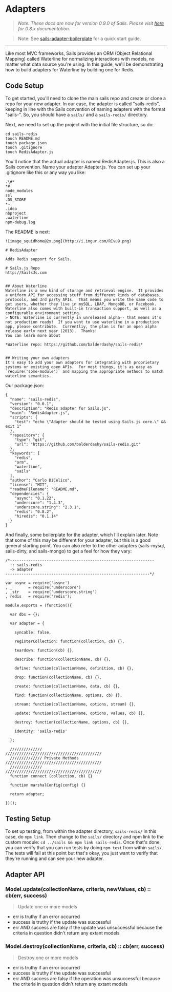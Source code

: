 # Adapters
> _Note: These docs are now for version 0.9.0 of Sails.  Please visit [here](http://08x.sailsjs.org) for 0.8.x documentation._

> Note: See [sails-adapter-boilerplate](https://github.com/balderdashy/sails-adapter-boilerplate) for a quick start guide.

-----

Like most MVC frameworks, Sails provides an ORM (Object Relational Mapping) called Waterline for normalizing
interactions with models, no matter what data source you're using. In this guide, we'll be demonstrating how to build adapters for Waterline by building one for Redis.

## Code Setup
To get started, you'll need to clone the main sails repo and create or clone a repo for your new adapter. In our case, the adapter is called "sails-redis", keeping in line with the Sails convention of naming adapters with the format "sails-<db name>". So, you should have a `sails/` and a `sails-redis/` directory.

Next, we need to set up the project with the initial file structure, so do:

```
cd sails-redis
touch README.md
touch package.json
touch .gitignore
touch RedisAdapter.js
```

You'll notice that the actual adapter is named RedisAdapter.js. This is also a Sails convention. Name your adapter <DBname>Adapter.js. You can set up your .gitignore like this or any way you like:

```
.\#*
*#
node_modules
ssl
.DS_STORE
*~
.idea
nbproject
.waterline
npm-debug.log
```

The README is next:

```
![image_squidhome@2x.png](http://i.imgur.com/RIvu9.png) 

# RedisAdapter

Adds Redis support for Sails.

# Sails.js Repo
http://SailsJs.com


## About Waterline
Waterline is a new kind of storage and retrieval engine.  It provides a uniform API for accessing stuff from different kinds of databases, protocols, and 3rd party APIs.  That means you write the same code to get users, whether they live in mySQL, LDAP, MongoDB, or Facebook.
Waterline also comes with built-in transaction support, as well as a configurable environment setting. 
> NOTE: Waterline is currently in unreleased alpha-- that means it's not production ready!  If you want to use waterline in a production app, please contribute.  Currentliy, the plan is for an open alpha release early next year (2013).  Thanks!
You can learn more about

*Waterline repo: https://github.com/balderdashy/sails-redis*


## Writing your own adapters
It's easy to add your own adapters for integrating with proprietary systems or existing open APIs.  For most things, it's as easy as `require('some-module')` and mapping the appropriate methods to match waterline semantics.
```

Our package.json:

```
{
  "name": "sails-redis",
  "version": "0.0.1",
  "description": "Redis adapter for Sails.js",
  "main": "RedisAdapter.js",
  "scripts": {
    "test": "echo \"Adapter should be tested using Sails.js core.\" && exit 1"
  },
  "repository": {
    "type": "git",
    "url": "https://github.com/balderdashy/sails-redis.git"
  },
  "keywords": [
    "redis",
    "orm",
    "waterline",
    "sails"
  ],
  "author": "Carlo DiCelico",
  "license": "MIT",
  "readmeFilename": "README.md",
  "dependencies": {
    "async": "0.1.22",
    "underscore": "1.4.3",
    "underscore.string": "2.3.1",
    "redis": "0.8.2",
    "hiredis": "0.1.14"
  }
}
```

And finally, some boilerplate for the adapter, which I'll explain later. Note that some of this may be different for your adapter, but this is a good general starting point. You can also refer to the other adapters (sails-mysql, sails-dirty, and sails-mongo) to get a feel for how they vary:

```
/*---------------------------------------------------------------
  :: sails-redis
  -> adapter
---------------------------------------------------------------*/

var async = require('async')
, _       = require('underscore')
, _str    = require('underscore.string')
, redis   = require('redis');

module.exports = (function(){

  var dbs = {};

  var adapter = {

    syncable: false,

    registerCollection: function(collection, cb) {},

    teardown: function(cb) {},

    describe: function(collectionName, cb) {},

    define: function(collectionName, definition, cb) {},

    drop: function(collectionName, cb) {},

    create: function(collectionName, data, cb) {},

    find: function(collectionName, options, cb) {},

    stream: function(collectionName, options, stream) {},

    update: function(collectionName, options, values, cb) {},

    destroy: function(collectionName, options, cb) {},

    identity: 'sails-redis'

  };

  //////////////                 //////////////////////////////////////////
  ////////////// Private Methods //////////////////////////////////////////
  //////////////                 //////////////////////////////////////////
  function connect (collection, cb) {}

  function marshalConfig(config) {}

  return adapter;

})();
```

## Testing Setup
To set up testing, from within the adapter directory, `sails-redis/` in this case, do `npm link`. Then change to the `sails/` directory and npm link to the custom module: `cd ../sails && npm link sails-redis`. Once that's done, you can verify that you can run tests by doing `npm test` from within `sails/`. The tests will fail at this point but that's okay, you just want to verify that they're running and can see your new adapter.



## Adapter API

### Model.update(collectionName, criteria, newValues, cb) :: cb(err, success)
> Update one or more models
+ err is truthy if an error occurred
+ success is truthy if the update was successful
+ err AND success are falsy if the update was unsuccessful because the criteria in question didn't return any extant models

### Model.destroy(collectionName, criteria, cb) :: cb(err, success)
> Destroy one or more models
+ err is truthy if an error occurred
+ success is truthy if the update was successful
+ err AND success are falsy if the operation was unsuccessful because the criteria in question didn't return any extant models

